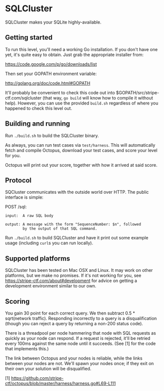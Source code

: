 # SQLCluster

SQLCluster makes your SQLite highly-available.

## Getting started

To run this level, you'll need a working Go installation. If you don't
have one yet, it's quite easy to obtain. Just grab the appropriate
installer from:

  https://code.google.com/p/go/downloads/list

Then set your GOPATH environment variable:

  http://golang.org/doc/code.html#GOPATH

It'll probably be convenient to check this code out into
$GOPATH/src/stripe-ctf.com/sqlcluster (that way, `go build` will know
how to compile it without help). However, you can use the provided
`build.sh` regardless of where you happened to check this level out.

## Building and running

Run `./build.sh` to build the SQLCluster binary.

As always, you can run test cases via `test/harness`. This will
automatically fetch and compile Octopus, download your test cases, and
score your level for you.

Octopus will print out your score, together with how it arrived at
said score.

## Protocol

SQCluster communicates with the outside world over HTTP. The public
interface is simple:

  POST /sql:

    input:  A raw SQL body

    output: A message with the form "SequenceNumber: $n", followed
            by the output of that SQL command.

Run `./build.sh` to build SQLCluster and have it print out some
example usage (including `curl`s you can run locally).

## Supported platforms

SQLCluster has been tested on Mac OSX and Linux. It may work on other
platforms, but we make no promises. If it's not working for you, see
https://stripe-ctf.com/about#development for advice on getting a
development environment similar to our own.

## Scoring

You gain 30 point for each correct query. We then subtract 0.5 *
sqrt(network traffic). Responding incorrectly to a query is a
disqualification (though you can reject a query by returning a non-200
status code).

There is a threadpool per node hammering that node with SQL requests
as quickly as your node can respond. If a request is rejected, it'll
be retried every 100ms against the same node until it succeeds. (See
[1] for the code that implements this.)

The link between Octopus and your nodes is reliable, while the links
between your nodes are not. We'll spawn your nodes once; if they exit
on their own your solution will be disqualified.

[1] https://github.com/stripe-ctf/octopus/blob/master/harness/harness.go#L69-L111
